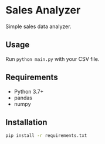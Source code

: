 # Sales Analyzer

Simple sales data analyzer.

## Usage

Run `python main.py` with your CSV file.

## Requirements

- Python 3.7+
- pandas
- numpy

## Installation

```bash
pip install -r requirements.txt